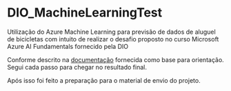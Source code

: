 # DIO_MachineLearningTest
Utilização do Azure Machine Learning para previsão de dados de aluguel de bicicletas com intuito de realizar o desafio proposto no curso Microsoft Azure AI Fundamentals fornecido pela DIO

Conforme descrito na [documentação](https://microsoftlearning.github.io/mslearn-ai-fundamentals/Instructions/Labs/01-machine-learning.html#deploy-and-test-the-model) fornecida como base para orientação. Segui cada passo para chegar no resultado final.

Após isso foi feito a preparação para o material de envio do projeto.
